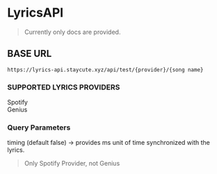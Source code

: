# LyricsAPI
> Currently only docs are provided.


## BASE URL
```https://lyrics-api.staycute.xyz/api/test/{provider}/{song name}```

### SUPPORTED LYRICS PROVIDERS
Spotify  
Genius

### Query Parameters
timing (default false) -> provides ms unit of time synchronized with the lyrics.

> Only Spotify Provider, not Genius
